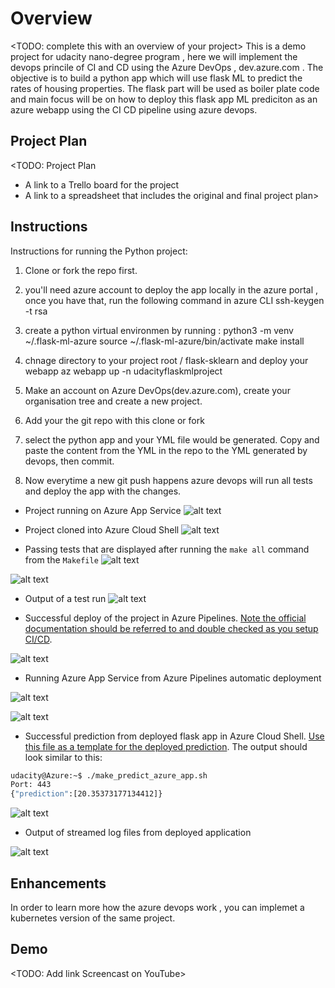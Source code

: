 # Overview

<TODO: complete this with an overview of your project>
This is a demo project for udacity nano-degree program , here we will implement the devops princile of CI and CD using the Azure DevOps , dev.azure.com .
The objective is to build a python app which will use flask ML to predict the rates of housing properties. The flask part will be used as boiler plate code and main focus will be on how to deploy this flask app ML prediciton as an azure webapp using the CI CD pipeline using azure devops.


## Project Plan
<TODO: Project Plan

* A link to a Trello board for the project
* A link to a spreadsheet that includes the original and final project plan>

## Instructions

Instructions for running the Python project:

1. Clone or fork the repo first.
2. you'll need azure account to deploy the app locally in the azure portal , once you have that, run the following command in azure CLI
    ssh-keygen -t rsa 
3. create a python virtual environmen by running :
    python3 -m venv ~/.flask-ml-azure
    source ~/.flask-ml-azure/bin/activate
    make install
    
4. chnage directory to your project root / flask-sklearn and deploy your webapp
    az webapp up -n udacityflaskmlproject
5. Make an account on Azure DevOps(dev.azure.com), create your organisation tree and create a new project.
6. Add your the git repo with this clone or fork
7. select the python app and your YML file would be generated. Copy and paste the content from the YML in the repo to the YML generated by devops, then commit.
8. Now everytime a new git push happens azure devops will run all tests and deploy the app with the changes.
    

* Project running on Azure App Service 
![alt text](./screenshots/callingThePredictService.png)

* Project cloned into Azure Cloud Shell
![alt text](./screenshots/rsaKeygenGitClone.png)     
  
* Passing tests that are displayed after running the `make all` command from the `Makefile`
![alt text](./screenshots/makeAll_1.png)


![alt text](./screenshots/makeAll_2.png)


* Output of a test run
![alt text](./screenshots/callingThePredictService.png)

* Successful deploy of the project in Azure Pipelines.  [Note the official documentation should be referred to and double checked as you setup CI/CD](https://docs.microsoft.com/en-us/azure/devops/pipelines/ecosystems/python-webapp?view=azure-devops).

![alt text](./screenshots/githubActionSuccessfulBuild.png)

* Running Azure App Service from Azure Pipelines automatic deployment

![alt text](./screenshots/azurePipelineRun.png)

![alt text](./screenshots/azPipelineTestResults.png)

* Successful prediction from deployed flask app in Azure Cloud Shell.  [Use this file as a template for the deployed prediction](https://github.com/udacity/nd082-Azure-Cloud-DevOps-Starter-Code/blob/master/C2-AgileDevelopmentwithAzure/project/starter_files/flask-sklearn/make_predict_azure_app.sh).
The output should look similar to this:

```bash
udacity@Azure:~$ ./make_predict_azure_app.sh
Port: 443
{"prediction":[20.35373177134412]}
```
![alt text](./screenshots/callingThePredictService.png)

* Output of streamed log files from deployed application

![alt text](./screenshots/logTailForPredictions.png)
> 

## Enhancements

In order to learn more how the azure devops work , you can implemet a kubernetes version of the same project.

## Demo 

<TODO: Add link Screencast on YouTube>



